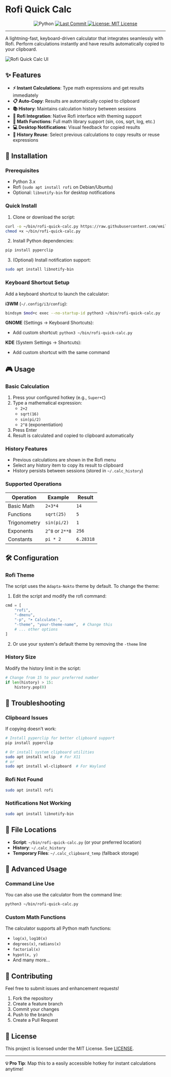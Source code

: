 # Rofi Quick Calc

<p align="center">
  <img src="https://img.shields.io/badge/Python-3.12-blue?style=for-the-badge&logo=python&logoColor=3776AB" alt="Python">
   <a href="https://github.com/emiliano-gandini-outeda/LibreCourse/commits/main">
    <img src="https://img.shields.io/github/last-commit/emiliano-gandini-outeda/LibreCourse?style=for-the-badge" alt="Last Commit">
  </a>
  <a href="LICENSE">
    <img src="https://img.shields.io/badge/License-MIT-blue.svg?style=for-the-badge" alt="License: MIT License">
  </a>
</p>

---

A lightning-fast, keyboard-driven calculator that integrates seamlessly with Rofi. Perform calculations instantly and have results automatically copied to your clipboard.

![Rofi Quick Calc UI](https://i.imgur.com/K2X7L47.png)

## ✨ Features

- **⚡ Instant Calculations**: Type math expressions and get results immediately
- **📋 Auto-Copy**: Results are automatically copied to clipboard
- **📚 History**: Maintains calculation history between sessions
- **🎯 Rofi Integration**: Native Rofi interface with theming support
- **🔢 Math Functions**: Full math library support (sin, cos, sqrt, log, etc.)
- **💻 Desktop Notifications**: Visual feedback for copied results
- **🔄 History Reuse**: Select previous calculations to copy results or reuse expressions

## 🚀 Installation

### Prerequisites

- Python 3.x
- Rofi (`sudo apt install rofi` on Debian/Ubuntu)
- Optional: `libnotify-bin` for desktop notifications

### Quick Install

1. Clone or download the script:
```bash
curl -o ~/bin/rofi-quick-calc.py https://raw.githubusercontent.com/emiliano-gandini-outeda/rofi-quick-calc/main/rofi-quick-calc.py
chmod +x ~/bin/rofi-quick-calc.py
```

2. Install Python dependencies:
```bash
pip install pyperclip
```

3. (Optional) Install notification support:
```bash
sudo apt install libnotify-bin
```

### Keyboard Shortcut Setup

Add a keyboard shortcut to launch the calculator:

**i3WM** (`~/.config/i3/config`):
```bash
bindsym $mod+c exec --no-startup-id python3 ~/bin/rofi-quick-calc.py
```

**GNOME** (Settings → Keyboard Shortcuts):
- Add custom shortcut: `python3 ~/bin/rofi-quick-calc.py`

**KDE** (System Settings → Shortcuts):
- Add custom shortcut with the same command

## 🎮 Usage

### Basic Calculation
1. Press your configured hotkey (e.g., `Super+C`)
2. Type a mathematical expression:
   - `2+2`
   - `sqrt(16)`
   - `sin(pi/2)`
   - `2^8` (exponentiation)
3. Press Enter
4. Result is calculated and copied to clipboard automatically

### History Features
- Previous calculations are shown in the Rofi menu
- Select any history item to copy its result to clipboard
- History persists between sessions (stored in `~/.calc_history`)

### Supported Operations

| Operation | Example | Result |
|-----------|---------|--------|
| Basic Math | `2+3*4` | `14` |
| Functions | `sqrt(25)` | `5` |
| Trigonometry | `sin(pi/2)` | `1` |
| Exponents | `2^8` or `2**8` | `256` |
| Constants | `pi * 2` | `6.28318` |

## 🛠️ Configuration

### Rofi Theme
The script uses the `Adapta-Nokto` theme by default. To change the theme:

1. Edit the script and modify the rofi command:
```python
cmd = [
    "rofi",
    "-dmenu", 
    "-p", "➤ Calculate:",
    "-theme", "your-theme-name",  # Change this
    # ... other options
]
```

2. Or use your system's default theme by removing the `-theme` line

### History Size
Modify the history limit in the script:
```python
# Change from 15 to your preferred number
if len(history) > 15:
    history.pop(0)
```

## 🐛 Troubleshooting

### Clipboard Issues
If copying doesn't work:
```bash
# Install pyperclip for better clipboard support
pip install pyperclip

# Or install system clipboard utilities
sudo apt install xclip  # For X11
# or
sudo apt install wl-clipboard  # For Wayland
```

### Rofi Not Found
```bash
sudo apt install rofi
```

### Notifications Not Working
```bash
sudo apt install libnotify-bin
```

## 📁 File Locations

- **Script**: `~/bin/rofi-quick-calc.py` (or your preferred location)
- **History**: `~/.calc_history`
- **Temporary Files**: `~/.calc_clipboard_temp` (fallback storage)

## 🔧 Advanced Usage

### Command Line Use
You can also use the calculator from the command line:
```bash
python3 ~/bin/rofi-quick-calc.py
```

### Custom Math Functions
The calculator supports all Python math functions:
- `log(x)`, `log10(x)`
- `degrees(x)`, `radians(x)`
- `factorial(x)`
- `hypot(x, y)`
- And many more...

## 🤝 Contributing

Feel free to submit issues and enhancement requests!

1. Fork the repository
2. Create a feature branch
3. Commit your changes
4. Push to the branch
5. Create a Pull Request

## 📝 License

This project is licensed under the MIT License. See [LICENSE](LICENSE).

---

**💡 Pro Tip**: Map this to a easily accessible hotkey for instant calculations anytime!
